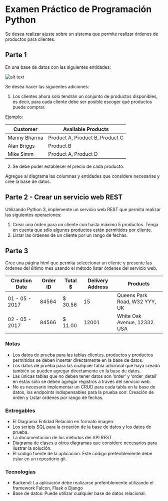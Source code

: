 # Examen Práctico de Programación Python

Se desea realizar ajuste sobre un sistema que permite realizar órdenes de productos para clientes.

## Parte 1

En una base de datos con las siguientes entidades:

![alt text](http://url/to/img.png)

Se desea hacer las siguientes adiciones:

1. Los clientes ahora solo tendrán un conjunto de productos disponibles, es decir, para cada cliente debe ser posible escoger qué productos puede comprar.

Ejemplo:

| Customer | Available Products |
| ------------- | ------------- |
| Manny Bharma | Product A, Product B, Product C |
| Alan Briggs | Product B |
| Mike Simm | Product A, Product D |

2. Se debe poder establecer el precio de cada producto.

Agregue al diagrama las columnas y entidades que considere necesarias y cree la base de datos.

## Parte 2 - Crear un servicio web REST

Utilizando Python 3, implemente un servicio web REST que permita realizar las siguientes operaciones:

1. Crear una órden para un cliente con hasta máximo 5 productos. Tenga en cuenta que sólo algunos productos están permitidos por cliente.
2. Listar las órdenes de un cliente por un rango de fechas.

## Parte 3

Cree una página html que permita seleccionar un cliente y presente las órdenes del
último mes usando el método listar órdenes del servicio web.

| Creation Date | Order ID | Total $ | Delivery Address | Products |
| ------------- | ------------- | ------------- | ------------- | ------------- |
| 01 - 05 - 2017 | 84564 | $ 30.56 | 15 | Queens Park Road, W32 YYY, UK | 2 x Product A, 1 x Product B |
| 02 - 05 - 2017 | 84566 | $ 11.00 | 12001 | White Oak Avenue, 12332. USA | 1 x Product C |

### Notas

- Los datos de prueba para las tablas clientes, productos y productos permitidos se deben insertar directamente en la base de datos.
- Los datos de prueba para las cualquier tabla adicional que haya creado también se pueden agregar directamente en la base de datos.
- Las únicas tablas que no deben tener datos son ‘order’ y ‘order_detail’ en estas sólo se deben agregar registros a través del servicio web.
- No es necesario implementar un CRUD para cada tabla en la base de datos, los endpoints indispensables para la prueba son: Creación de órden y Listar órdenes por rango de fechas.


### Entregables

- El Diagrama Entidad Relación en formato imagen.
- Los scripts SQL para la creación de la base de datos y los datos de prueba.
- La documentación de los métodos del API REST
- Diagrama de clases u otros diagramas que considere necesarios para ilustrar la solución.
- El código fuente de la aplicación. Este código preferiblemente debe estar en un repositorio git.


### Tecnologías

- Backend: La aplicación debe realizarse preferiblemente utilizando el framework Falcon, Flask o Django
- Base de datos: Puede utilizar cualquier base de datos relacional.
